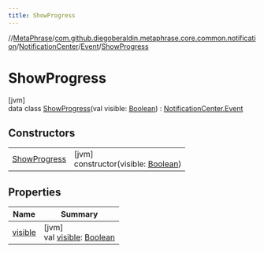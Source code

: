 ```yaml
---
title: ShowProgress
---
```

//[MetaPhrase](../../../../../index.html)/[com.github.diegoberaldin.metaphrase.core.common.notification](../../../index.html)/[NotificationCenter](../../index.html)/[Event](../index.html)/[ShowProgress](index.html)



# ShowProgress



[jvm]\
data class [ShowProgress](index.html)(val visible: [Boolean](https://kotlinlang.org/api/latest/jvm/stdlib/kotlin/-boolean/index.html)) : [NotificationCenter.Event](../index.html)



## Constructors


| | |
|---|---|
| [ShowProgress](-show-progress.html) | [jvm]<br>constructor(visible: [Boolean](https://kotlinlang.org/api/latest/jvm/stdlib/kotlin/-boolean/index.html)) |


## Properties


| Name | Summary |
|---|---|
| [visible](visible.html) | [jvm]<br>val [visible](visible.html): [Boolean](https://kotlinlang.org/api/latest/jvm/stdlib/kotlin/-boolean/index.html) |

